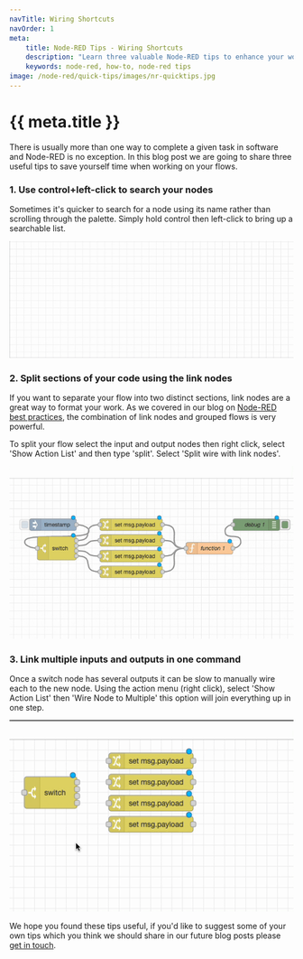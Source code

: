 ```yaml
---
navTitle: Wiring Shortcuts
navOrder: 1
meta:
    title: Node-RED Tips - Wiring Shortcuts
    description: "Learn three valuable Node-RED tips to enhance your workflow: search nodes efficiently, split code sections with link nodes, and link multiple inputs/outputs in one command."
    keywords: node-red, how-to, node-red tips
image: /node-red/quick-tips/images/nr-quicktips.jpg
---
```


# {{ meta.title }}

There is usually more than one way to complete a given task in software and Node-RED is no exception. In this blog post we are going to share three useful tips to save yourself time when working on your flows.

### 1. Use control+left-click to search your nodes

Sometimes it's quicker to search for a node using its name rather than scrolling through the palette. Simply hold control then left-click to bring up a searchable list.

![Select a node without having to use the palette](./images/load-node.gif "Select a node without having to use the palette")

### 2. Split sections of your code using the link nodes

If you want to separate your flow into two distinct sections, link nodes are a great way to format your work. As we covered in our blog on [Node-RED best practices](/blog/2022/12/node-red-flow-best-practice), the combination of link nodes and grouped flows is very powerful.

To split your flow select the input and output nodes then right click, select 'Show Action List' and then type 'split'. Select 'Split wire with link nodes'.

![Split your nodes with link nodes](./images/split-with-link.gif "Split your nodes with link nodes")

### 3. Link multiple inputs and outputs in one command

Once a switch node has several outputs it can be slow to manually wire each to the new node. Using the action menu (right click), select 'Show Action List' then 'Wire Node to Multiple' this option will join everything up in one step.

![Link multiple inputs and outputs in one command](./images/join-wires.gif "Quickly link multiple nodes in Node-RED")

We hope you found these tips useful, if you'd like to suggest some of your own tips which you think we should share in our future blog posts please [get in touch](mailto:contact@flowfuse.com).
